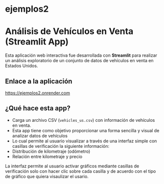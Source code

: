 # ejemplos2
# Análisis de Vehículos en Venta (Streamlit App)

Esta aplicación web interactiva fue desarrollada con **Streamlit** para realizar un análisis exploratorio de un conjunto de datos de vehículos en venta en Estados Unidos.
## Enlace a la aplicación
https://ejemplos2.onrender.com

## ¿Qué hace esta app?

- Carga un archivo CSV (`vehicles_us.csv`) con información de vehículos en venta.
- Esta app tiene como objetivo proporcionar una forma sencilla y visual de analizar datos de vehículos
- Lo cual permite al usuario visualizar a través de una interfaz simple con casillas de verificación la siguiente información:
- Distribución de kilometraje (odómetro)
- Relación entre kilometraje y precio

La interfaz permite al usuario activar gráficos mediante casillas de verificación solo con hacer clic sobre cada casilla y de acuerdo con el tipo de gráfico que quiera visaulizar el usario.



